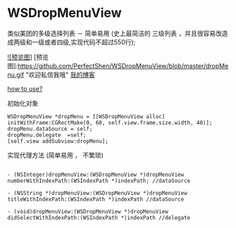 # WSDropMenuView
类似美团的多级选择列表 － 简单易用 
(史上最简洁的 三级列表  ，并且很容易改造成两级和一级或者四级,实现代码不超过550行);



[![预览图]](http://www.cnblogs.com/Seeulater/)
[预览图]:https://github.com/PerfectShen/WSDropMenuView/blob/master/dropMenu.gif "欢迎私信我哦"
[我的博客](http://www.cnblogs.com/Seeulater/ "欢迎私信我哦")


 [how to use?](http://www.cnblogs.com/Seeulater/ "欢迎私信我哦")
 
  
初始化对象
   
``` OC
WSDropMenuView *dropMenu = [[WSDropMenuView alloc] initWithFrame:CGRectMake(0, 60, self.view.frame.size.width, 40)];
dropMenu.dataSource = self;
dropMenu.delegate  =self;
[self.view addSubview:dropMenu];  

```

  实现代理方法 (简单易用 ， 不繁琐)
```OC

- (NSInteger)dropMenuView:(WSDropMenuView *)dropMenuView numberWithIndexPath:(WSIndexPath *)indexPath; //dataSource

- (NSString *)dropMenuView:(WSDropMenuView *)dropMenuView titleWithIndexPath:(WSIndexPath *)indexPath //dataSource

- (void)dropMenuView:(WSDropMenuView *)dropMenuView didSelectWithIndexPath:(WSIndexPath *)indexPath //delegate
```

 
 
